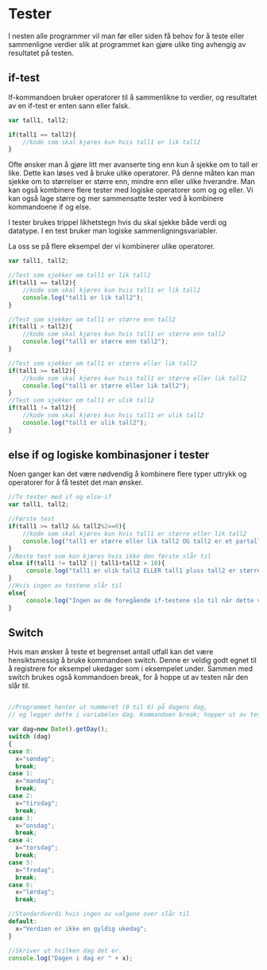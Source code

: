 Tester
======
I nesten alle programmer vil man før eller siden få behov for å teste eller sammenligne verdier slik at programmet kan gjøre ulike ting avhengig av resultatet på testen.

if-test
-------
If-kommandoen bruker operatorer til å sammenlikne to verdier, og resultatet av en if-test er enten sann eller falsk.

``` javascript
var tall1, tall2;

if(tall1 == tall2){
    //kode som skal kjøres kun hvis tall1 er lik tall2
}
```

Ofte ønsker man å gjøre litt mer avanserte ting enn kun å sjekke om to tall er like. Dette kan løses ved å bruke ulike operatorer. På denne måten kan man sjekke om to størrelser er større enn, mindre enn eller ulike hverandre. Man kan også kombinere flere tester med logiske operatorer som og og eller. Vi kan også lage større og mer sammensatte tester ved å kombinere kommandoene if og else.

I tester brukes trippel likhetstegn hvis du skal sjekke både verdi og datatype. I en test bruker man logiske sammenligningsvariabler.

La oss se på flere eksempel der vi kombinerer ulike operatorer.

``` javascript
var tall1, tall2;

//Test som sjekker om tall1 er lik tall2
if(tall1 == tall2){
    //kode som skal kjøres kun hvis tall1 er lik tall2
    console.log("tall1 er lik tall2");
}

//Test som sjekker om tall1 er større enn tall2
if(tall1 > tall2){
    //kode som skal kjøres kun hvis tall1 er større enn tall2
    console.log("tall1 er større enn tall2");
}

//Test som sjekker om tall1 er større eller lik tall2
if(tall1 >= tall2){
    //kode som skal kjøres kun hvis tall1 er større eller lik tall2
    console.log("tall1 er større eller lik tall2");
}
//Test som sjekker om tall1 er ulik tall2
if(tall1 != tall2){
    //kode som skal kjøres kun hvis tall1 er ulik tall2
    console.log("tall1 er ulik tall2");
}
```

else if og logiske kombinasjoner i tester
-----------------------------------------
Noen ganger kan det være nødvendig å kombinere flere typer uttrykk og operatorer for å få testet det man ønsker.

``` javascript
//To tester med if og else-if
var tall1, tall2;

//Første test
if(tall1 >= tall2 && tall2%2==0){
    //kode som skal kjøres kun hvis tall1 er større eller lik tall2
    console.log("tall1 er større eller lik tall2 OG tall2 er et partall");
}
//Neste test som kun kjøres hvis ikke den første slår til
else if(tall1 != tall2 || tall1+tall2 > 10){
     console.log("tall1 er ulik tall2 ELLER tall1 pluss tall2 er større enn 10");
}
//Hvis ingen av testene slår til
else{
     console.log("Ingen av de foregående if-testene slo til når dette vises");
}
```

Switch
------

Hvis man ønsker å teste et begrenset antall utfall kan det være hensiktsmessig å bruke kommandoen switch. Denne er veldig godt egnet til å registrere for eksempel ukedager som i eksempelet under. Sammen med switch brukes også kommandoen break, for å hoppe ut av testen når den slår til.

``` javascript

//Programmet henter ut nummeret (0 til 6) på dagens dag,
// og legger dette i variabelen dag. Kommandoen break; hopper ut av testen.

var dag=new Date().getDay();
switch (dag)
{
case 0:
  x="søndag";
  break;
case 1:
  x="mandag";
  break;
case 2:
  x="tirsdag";
  break;
case 3:
  x="onsdag";
  break;
case 4:
  x="torsdag";
  break;
case 5:
  x="fredag";
  break;
case 6:
  x="lørdag";
  break;

//Standardverdi hvis ingen av valgene over slår til
default:
  x="Verdien er ikke en gyldig ukedag";
}

//Skriver ut hvilken dag det er.
console.log("Dagen i dag er " + x);
```
